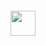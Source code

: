 <div align="center">
<br><br>
<br><br>
<img src="https://raw.githubusercontent.com/innng/innng/master/assets/kyubey.gif" height="40" /> 
<br>
</div>

